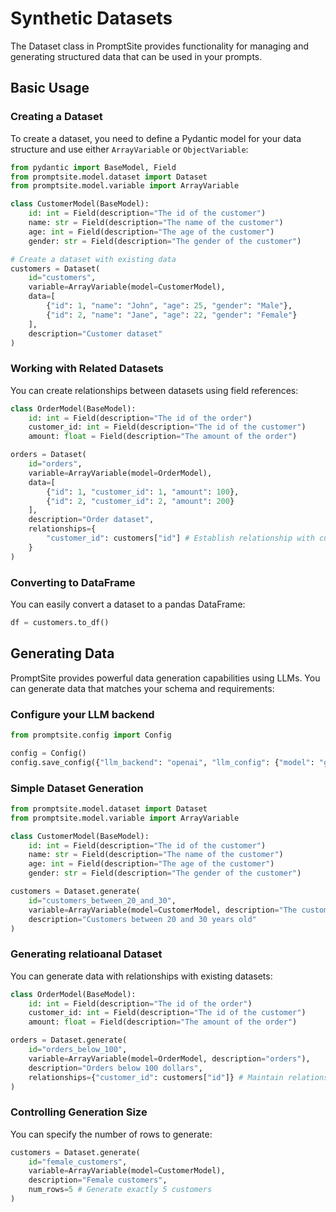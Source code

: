 # Synthetic Datasets

The Dataset class in PromptSite provides functionality for managing and generating structured data that can be used in your prompts.

## Basic Usage

### Creating a Dataset

To create a dataset, you need to define a Pydantic model for your data structure and use either `ArrayVariable` or `ObjectVariable`:

```python
from pydantic import BaseModel, Field
from promptsite.model.dataset import Dataset
from promptsite.model.variable import ArrayVariable

class CustomerModel(BaseModel):
    id: int = Field(description="The id of the customer")
    name: str = Field(description="The name of the customer")
    age: int = Field(description="The age of the customer")
    gender: str = Field(description="The gender of the customer")

# Create a dataset with existing data
customers = Dataset(
    id="customers",
    variable=ArrayVariable(model=CustomerModel),
    data=[
        {"id": 1, "name": "John", "age": 25, "gender": "Male"},
        {"id": 2, "name": "Jane", "age": 22, "gender": "Female"}
    ],
    description="Customer dataset"
)
```

### Working with Related Datasets

You can create relationships between datasets using field references:

```python
class OrderModel(BaseModel):
    id: int = Field(description="The id of the order")
    customer_id: int = Field(description="The id of the customer")
    amount: float = Field(description="The amount of the order")

orders = Dataset(
    id="orders",
    variable=ArrayVariable(model=OrderModel),
    data=[
        {"id": 1, "customer_id": 1, "amount": 100},
        {"id": 2, "customer_id": 2, "amount": 200}
    ],
    description="Order dataset",
    relationships={
        "customer_id": customers["id"] # Establish relationship with customers dataset
    }
)
```

### Converting to DataFrame

You can easily convert a dataset to a pandas DataFrame:

```python
df = customers.to_df()
```

## Generating Data

PromptSite provides powerful data generation capabilities using LLMs. You can generate data that matches your schema and requirements:


### Configure your LLM backend

```python
from promptsite.config import Config

config = Config()
config.save_config({"llm_backend": "openai", "llm_config": {"model": "gpt-4o-mini"}})

```
### Simple Dataset Generation

```python
from promptsite.model.dataset import Dataset
from promptsite.model.variable import ArrayVariable

class CustomerModel(BaseModel):
    id: int = Field(description="The id of the customer")
    name: str = Field(description="The name of the customer")
    age: int = Field(description="The age of the customer")
    gender: str = Field(description="The gender of the customer")

customers = Dataset.generate(
    id="customers_between_20_and_30",
    variable=ArrayVariable(model=CustomerModel, description="The customers for product A"),
    description="Customers between 20 and 30 years old"
)
```

### Generating relatioanal Dataset

You can generate data with relationships with existing datasets:

```python
class OrderModel(BaseModel):
    id: int = Field(description="The id of the order")
    customer_id: int = Field(description="The id of the customer")
    amount: float = Field(description="The amount of the order")

orders = Dataset.generate(
    id="orders_below_100",
    variable=ArrayVariable(model=OrderModel, description="orders"),
    description="Orders below 100 dollars",
    relationships={"customer_id": customers["id"]} # Maintain relationship with "customers" dataset
)
```
### Controlling Generation Size

You can specify the number of rows to generate:

```python
customers = Dataset.generate(
    id="female_customers",
    variable=ArrayVariable(model=CustomerModel),
    description="Female customers",
    num_rows=5 # Generate exactly 5 customers
)
```
